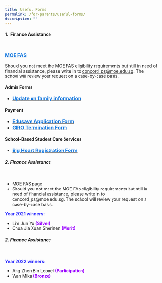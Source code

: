 ```yaml
---
title: Useful Forms
permalink: /for-parents/useful-forms/
description: ""
---
```

<h4>1.&nbsp;&nbsp;Finance Assistance</h4><br>

<span><a href="https://www.moe.gov.sg/financial-matters/financial-assistance" target="_blank" rel="noopener noreferrer"><span style="text-decoration:none;color:#1A7BDF; font-size:16px; font-weight:bold">MOE FAS </span></a>
<br><br>
<span style="text-decoration:font-size:16px;">Should you not meet the MOE FAS eligibility requirements but still in need of financial assistance, please write in to <a href="mailto:concord_ps@moe.edu.sg" target="_blank" rel="noopener noreferrer">concord_ps@moe.edu.sg</a>. The school will review your request on a case-by-case basis.</span>

<h4>Admin Forms</h4>
<ul>
	<li>
<a href="/files/form%20c%20(address%20updates).pdf" target="_blank" rel="noopener noreferrer"><span style="text-decoration:none;color:#1A7BDF; font-size:16px; font-weight:bold;">Update on family information</span></a>
	</li>
</ul>

<h4>Payment</h4>
<ul>
	<li>
<a href="/files/edusave_application_form_revisedsep19.pdf" target="_blank" rel="noopener noreferrer"><span style="text-decoration:none;color:#1A7BDF; font-size:16px; font-weight:bold;">Edusave Application Form </span></a>
	</li>
	<li>
		<a href="/files/giro_termination_form_revisedsep19.pdf" target="_blank" rel="noopener noreferrer"><span style="text-decoration:none;color:#1A7BDF; font-size:16px; font-weight:bold;">GIRO Termination Form </span></a>
	</li>
</ul>

<h4>School-Based Student Care Services</h4>
<ul>
	<li>
<a href="https://bigheartstudentcare.com/interest/" target="_blank" rel="noopener noreferrer"><span style="text-decoration:none;color:#1A7BDF; font-size:16px; font-weight:bold;">Big Heart Registration Form</span></a>
	</li>
	</ul>
	

<h5>2. Finance Assistance</h5>
<br>
<ul>
<li>MOE FAS page</li>
<li>Should you not meet the MOE FAs eligibility requirements but still in need of financial assistance, please write in to concord_ps@moe.edu.sg. The school will review your request on a case-by-case basis.</li>
</ul>

<p><b style="color:#3333FF">Year 2021 winners:</b>

</p><ul>
<li>Lim Jun Yu<b style="color:#9900FF"> (Silver)</b></li>
<li>Chua Jia Xuan Sherinen<b style="color:#9900FF"> (Merit)</b></li>
</ul>

<h5>2. Finance Assistance</h5>
<br>
<p><b style="color:#3333FF">Year 2022 winners:</b>

</p><ul>
<li>Ang Zhen Bin Leonel <b style="color:#9900FF"> (Participation)</b></li>
<li>Wan Mika <b style="color:#9900FF"> (Bronze)</b></li>
</ul></span>